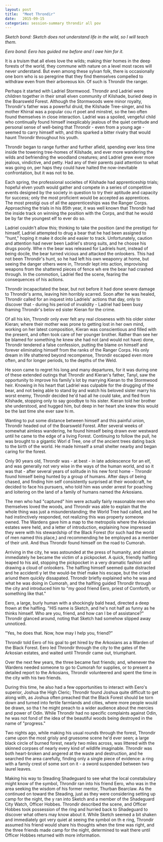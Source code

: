 ```yaml
---
layout: post
title:  "Meet Throndir"
date:   2015-09-15
categories: session-summary throndir all pov
---
```


*Sketch bond: Sketch does not understand life in the wild, so I will teach them.*

*Eero bond: Eero has guided me before and I owe him for it.*

It is a truism that all elves love the wilds; making thier homes in the deep forests of the world, they commune with nature on a level most races will never understand. But even among these sylvan folk, there is occasionally one born who is so peregrine that they find themselves compelled to withdraw even from their
arboreous kin. Of such is Throndir the ranger.

Perhaps it started with Ladriel Stormwood. Throndir and Ladriel were children together in their small elven community of Kilshade, buried deep in the Boarsweld Forest. Although the Stormwoods were minor royalty, Throndir's father was a powerful druid, the Kilshade Tree-singer, and his mother Khirral was a popular cou
rt poet and minstrel, so the two often found themselves in close interaction. Ladriel was a spoiled, vengeful child who continually found himself inexplicably jealous of the quiet certitude and personal sense of well-being that Throndir - even from a young age - seemed to carry himself with, and this sparked a bitter
 rivalry that would haunt Throndir throughout his youth.

Throndir began to range further and further afield, spending ever less time inside the towering tree-homes of Kilshade, and ever more wandering the wilds and befriending the woodland creatures; and Ladriel grew ever more jealous, vindictive, and petty. Had any of their parents paid attention to what was going on, per
haps they could have halted the now-inevitable confrontation, but it was not to be.

Each spring, the professional socieites of Kilshade had apprenticeship trials; hopeful elven youth would gather and compete in a series of competitive events designed by the society in question to try their aptitude and capacity for success; only the most proficient would be accepted as apprentices. The most prestigi
ous of all the apprenticeships was the Ranger Corps. Approaching the trials in his 85th year, it was well known that Throndir had the inside track on winning the position with the Corps, and that he would be by far the youngest elf to ever do so.

Ladriel couldn't allow this; thinking to take the position (and the prestige) for himself, Ladriel attempted to drug a bear that he had been assigned to "hunt," hoping it make it docile and easier to track. Unfortunately, caution and attention had never been Ladriel's strong suits, and he choose his drugs poorly. Whe
n the bear was released for Ladriels hunt, instead of being docile, the bear turned vicious and attacked the onlookers. This had not been Throndir's hunt, so he had left his own weaponry at home, but seeing the danger others were in, Throndir lept into action, improvising weapons from the shattered pieces of fence wh
ere the bear had crashed through. In the commotion, Ladriel fled the scene, fearing the consequences of his actions.

Throndir incapacitated the bear, but not before it had done severe damage to Throndir's arms, leaving him horribly scarred. Soon after he was healed, Throndir called for an inquest into Ladriels' actions that day, only to discover that - during his period of invalidity - Ladriel had been busy framing Throndir's belov
ed sister Kieran for the crime.

Of all his kin, Throndir only ever felt any real closeness with his older sister Kieran; where their mother was prone to getting lost in her own mind, working on her latest composition, Kieran was conscientious and filled with the present, and often took care of her younger brother. Rather than see her be blamed for
something he knew she had not (and would not have) done, Throndir tendered a false confession, putting the blame on himself and forever eliminating himself from the ranks of the Ranger Corps. His only dream in life shattered beyond recompense, Throndir escaped even more often, and for longer periods, to the depths of
 the Weld.

He soon came to regret his long and many departures, for it was during one of these extended outings that Throndir and Kieran's father, Tanyl, saw the opportunity to improve his family's lot by marrying Kieran to the Stormwood heir. Knowing in his heart that Ladriel was culpable for the drugging of the bear, and not
being able to stand by and watch his beloved sister marry his worst enemy, Throndir decided he'd had all he could take, and fled from Kilshade, stopping only to say goodbye to his sister. Kieran told her brother she understood, and hugged him, but deep in her heart she knew this would be the last time she ever saw hi
m.

Wanting to put some distance between himself and this painful union, Throndir headed out of the Boarsweld Forest. After several weeks of somewhat aimless wandering, he found himself being drawn ever westward until he came to the edge of a living Forest. Continuing to follow the pull, he was brought to a gigantic Worl
d Tree, one of the ancient trees dating back to the birth of the world. He made himself a small shelter nearby and began caring for the forest.

Only 90 years old, Throndir was - at best - in late adolescence for an elf, and was generally not very wise in the ways of the human world, and so it was that - after several years of solitude in his new forst home - Throndir found himself being hunted by a group of humans. After days of being chased, and finding him
self consistently surprised at their woodcraft, he decided to face his pursuers, who told him was under arrest for poaching and loitering on the land of a family of humans named the Arkosians.

The men who had "captured" him were actually fairly reasonable men who themselves loved the woods, and Throndir was able to explain that the whole thing was just a misunderstanding; the World Tree had called, and he had instinctively responded, not realizing this was property someone owned. The Wardens gave him a map
 to the metropolis where the Arkosian estates were held, and a letter of introduction, explaining how impressed they were with his stewardship of the Black Forest (for such had the world of men named this place,) and recommending he be employed as a member of their unit. And thus Throndir found himself on the road to
 Cumorah.

Arriving in the city, he was astounded at the press of humanity, and almost immediately he became the victim of a pickpocket. A quick, friendly halfling leaped to his aid, stopping the pickpocket in a very dramatic fashion and drawing a cloud of onlookers. The halfling himself seemed quite distracted and he accidentl
y let the would-be thief make his escape, but the criwd ariund them quickly dissapated. Throndir briefly explained who he was and what he was doing in Cumorah, and the halfling guided Throndir through the city and introduced him to "my good friend Eero, priest of Cornforth, or something like that."

Eero, a large, burly human with a shockingly bald head, directed a deep frown at the halfling. "HIS name is Sketch, and he's not half as funny as he thinks himself. Who are you, friend, and how can I be of assistance?" Throndir glanced around, noting that Sketch had somehow slipped away unnoticed.

"Yes, he does that. Now, how may I help you, friend?”

Throndir told Eero of his goal to get hired by the Arkosians as a Warden of the Black Forest. Eero led Throndir through the city to the gates of the Arkosian estates, and waited until Throndir came out, triumphant.

Over the next few years, the three became fast friends; and, whenever the Wardens needed someone to go to Cumorah for supplies, or to present a detailed report to the Arkosians, Throndir volunteered and spent the time in the city with his two friends.

During this time, he also had a few opportunities to interact with Eero's superior, Joshua the High Cleric; Throndir found Joshua quite difficult to get along with, as Joshua often preached that the Black Forest should be torn down and turned into fertile farmlands and cities, where more people would be drawn, so tha
t he might preach to a wider audience about the mercies and power of Odin. While Throndir had no specific complaints against Odin, he was not fond of the idea of the beautiful woods being destroyed in the name of "progress."

Two nights ago, while making his usual rounds through the forest, Throndir came upon the most grisly and gruesome scene he'd ever seen; a large black circle of burned forest, nearly two miles across, was littered with the skinned corpses of nearly every kind of wildlife imaginable. Throndir was both heart-broken and
angered at the waste and destruction, and he searched the area carefully, finding only a single piece of evidence: a ring with a family crest of some sort on it - a sword suspended between two laurel leaves.

Making his way to Steading Shadeguard to see what the local constabulary might know of the symbol, Throndir ran into his friend Eero, who was in the area seeking the wisdom of his former mentor, Thurban Bearclaw. As the continued on toward the Steading, just as they were considering setting up camp for the night, the
y ran into Sketch and a member of the Shadeguard City Watch, Officer Hobbes. Throndir described the scene, and Officer Hobbes took possession of the ring and hurried back to Shadeguard to discover what others may know about it. While Sketch seemed a bit shaken and immediately got very quiet at seeing the symbol on th
e ring, Throndir assumed his friend would share his thoughts when the time was right, and the three friends made camp for the night, determined to wait there until Officer Hobbes returned with more information.